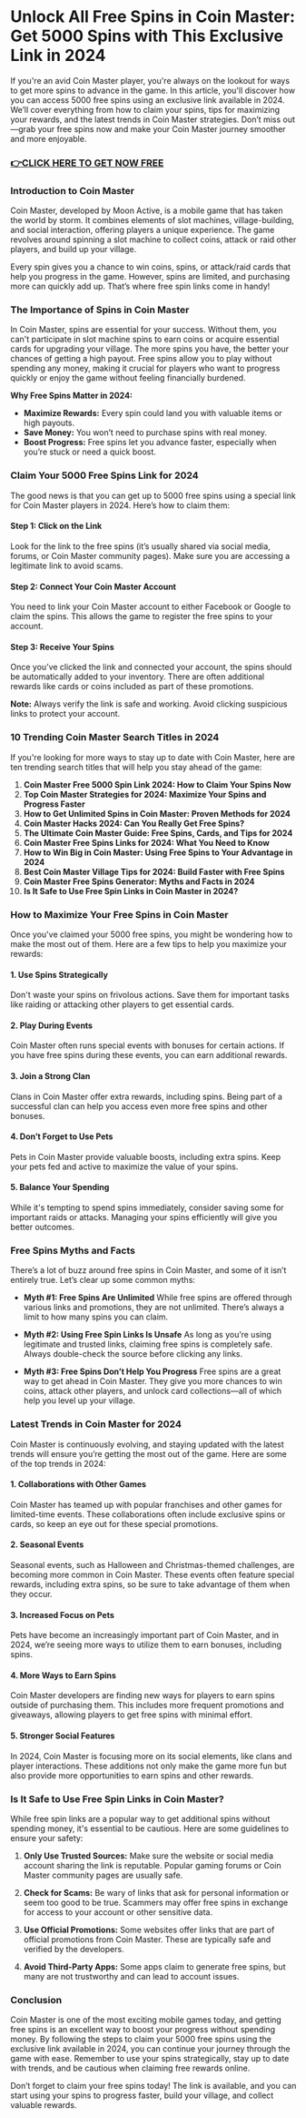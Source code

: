 # Unlock All Free Spins in Coin Master: Get 5000 Spins with This Exclusive Link in 2024

If you're an avid Coin Master player, you're always on the lookout for ways to get more spins to advance in the game. In this article, you'll discover how you can access 5000 free spins using an exclusive link available in 2024. We’ll cover everything from how to claim your spins, tips for maximizing your rewards, and the latest trends in Coin Master strategies. Don’t miss out—grab your free spins now and make your Coin Master journey smoother and more enjoyable.

### [👉CLICK HERE TO GET NOW FREE](https://coinmasterupdates.io/free/)

### Introduction to Coin Master

Coin Master, developed by Moon Active, is a mobile game that has taken the world by storm. It combines elements of slot machines, village-building, and social interaction, offering players a unique experience. The game revolves around spinning a slot machine to collect coins, attack or raid other players, and build up your village.

Every spin gives you a chance to win coins, spins, or attack/raid cards that help you progress in the game. However, spins are limited, and purchasing more can quickly add up. That’s where free spin links come in handy!

### The Importance of Spins in Coin Master

In Coin Master, spins are essential for your success. Without them, you can't participate in slot machine spins to earn coins or acquire essential cards for upgrading your village. The more spins you have, the better your chances of getting a high payout. Free spins allow you to play without spending any money, making it crucial for players who want to progress quickly or enjoy the game without feeling financially burdened.

**Why Free Spins Matter in 2024:**
- **Maximize Rewards:** Every spin could land you with valuable items or high payouts.
- **Save Money:** You won’t need to purchase spins with real money.
- **Boost Progress:** Free spins let you advance faster, especially when you’re stuck or need a quick boost.

### Claim Your 5000 Free Spins Link for 2024

The good news is that you can get up to 5000 free spins using a special link for Coin Master players in 2024. Here’s how to claim them:

#### Step 1: Click on the Link

Look for the link to the free spins (it’s usually shared via social media, forums, or Coin Master community pages). Make sure you are accessing a legitimate link to avoid scams.

#### Step 2: Connect Your Coin Master Account

You need to link your Coin Master account to either Facebook or Google to claim the spins. This allows the game to register the free spins to your account.

#### Step 3: Receive Your Spins

Once you’ve clicked the link and connected your account, the spins should be automatically added to your inventory. There are often additional rewards like cards or coins included as part of these promotions.

**Note:** Always verify the link is safe and working. Avoid clicking suspicious links to protect your account.

### 10 Trending Coin Master Search Titles in 2024

If you're looking for more ways to stay up to date with Coin Master, here are ten trending search titles that will help you stay ahead of the game:

1. **Coin Master Free 5000 Spin Link 2024: How to Claim Your Spins Now**
2. **Top Coin Master Strategies for 2024: Maximize Your Spins and Progress Faster**
3. **How to Get Unlimited Spins in Coin Master: Proven Methods for 2024**
4. **Coin Master Hacks 2024: Can You Really Get Free Spins?**
5. **The Ultimate Coin Master Guide: Free Spins, Cards, and Tips for 2024**
6. **Coin Master Free Spins Links for 2024: What You Need to Know**
7. **How to Win Big in Coin Master: Using Free Spins to Your Advantage in 2024**
8. **Best Coin Master Village Tips for 2024: Build Faster with Free Spins**
9. **Coin Master Free Spins Generator: Myths and Facts in 2024**
10. **Is It Safe to Use Free Spin Links in Coin Master in 2024?**

### How to Maximize Your Free Spins in Coin Master

Once you've claimed your 5000 free spins, you might be wondering how to make the most out of them. Here are a few tips to help you maximize your rewards:

#### 1. **Use Spins Strategically**
Don't waste your spins on frivolous actions. Save them for important tasks like raiding or attacking other players to get essential cards.

#### 2. **Play During Events**
Coin Master often runs special events with bonuses for certain actions. If you have free spins during these events, you can earn additional rewards.

#### 3. **Join a Strong Clan**
Clans in Coin Master offer extra rewards, including spins. Being part of a successful clan can help you access even more free spins and other bonuses.

#### 4. **Don’t Forget to Use Pets**
Pets in Coin Master provide valuable boosts, including extra spins. Keep your pets fed and active to maximize the value of your spins.

#### 5. **Balance Your Spending**
While it's tempting to spend spins immediately, consider saving some for important raids or attacks. Managing your spins efficiently will give you better outcomes.

### Free Spins Myths and Facts

There’s a lot of buzz around free spins in Coin Master, and some of it isn’t entirely true. Let’s clear up some common myths:

- **Myth #1: Free Spins Are Unlimited**
  While free spins are offered through various links and promotions, they are not unlimited. There’s always a limit to how many spins you can claim.

- **Myth #2: Using Free Spin Links Is Unsafe**
  As long as you’re using legitimate and trusted links, claiming free spins is completely safe. Always double-check the source before clicking any links.

- **Myth #3: Free Spins Don’t Help You Progress**
  Free spins are a great way to get ahead in Coin Master. They give you more chances to win coins, attack other players, and unlock card collections—all of which help you level up your village.

### Latest Trends in Coin Master for 2024

Coin Master is continuously evolving, and staying updated with the latest trends will ensure you’re getting the most out of the game. Here are some of the top trends in 2024:

#### 1. **Collaborations with Other Games**
Coin Master has teamed up with popular franchises and other games for limited-time events. These collaborations often include exclusive spins or cards, so keep an eye out for these special promotions.

#### 2. **Seasonal Events**
Seasonal events, such as Halloween and Christmas-themed challenges, are becoming more common in Coin Master. These events often feature special rewards, including extra spins, so be sure to take advantage of them when they occur.

#### 3. **Increased Focus on Pets**
Pets have become an increasingly important part of Coin Master, and in 2024, we’re seeing more ways to utilize them to earn bonuses, including spins.

#### 4. **More Ways to Earn Spins**
Coin Master developers are finding new ways for players to earn spins outside of purchasing them. This includes more frequent promotions and giveaways, allowing players to get free spins with minimal effort.

#### 5. **Stronger Social Features**
In 2024, Coin Master is focusing more on its social elements, like clans and player interactions. These additions not only make the game more fun but also provide more opportunities to earn spins and other rewards.

### Is It Safe to Use Free Spin Links in Coin Master?

While free spin links are a popular way to get additional spins without spending money, it's essential to be cautious. Here are some guidelines to ensure your safety:

1. **Only Use Trusted Sources:** Make sure the website or social media account sharing the link is reputable. Popular gaming forums or Coin Master community pages are usually safe.

2. **Check for Scams:** Be wary of links that ask for personal information or seem too good to be true. Scammers may offer free spins in exchange for access to your account or other sensitive data.

3. **Use Official Promotions:** Some websites offer links that are part of official promotions from Coin Master. These are typically safe and verified by the developers.

4. **Avoid Third-Party Apps:** Some apps claim to generate free spins, but many are not trustworthy and can lead to account issues.

### Conclusion

Coin Master is one of the most exciting mobile games today, and getting free spins is an excellent way to boost your progress without spending money. By following the steps to claim your 5000 free spins using the exclusive link available in 2024, you can continue your journey through the game with ease. Remember to use your spins strategically, stay up to date with trends, and be cautious when claiming free rewards online.

Don’t forget to claim your free spins today! The link is available, and you can start using your spins to progress faster, build your village, and collect valuable rewards.
